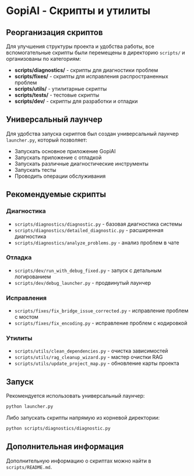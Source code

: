 # GopiAI - Скрипты и утилиты

## Реорганизация скриптов

Для улучшения структуры проекта и удобства работы, все вспомогательные скрипты были перемещены в директорию `scripts/` и организованы по категориям:

- **scripts/diagnostics/** - скрипты для диагностики проблем
- **scripts/fixes/** - скрипты для исправления распространенных проблем
- **scripts/utils/** - утилитарные скрипты
- **scripts/tests/** - тестовые скрипты
- **scripts/dev/** - скрипты для разработки и отладки

## Универсальный лаунчер

Для удобства запуска скриптов был создан универсальный лаунчер `launcher.py`, который позволяет:

- Запускать основное приложение GopiAI
- Запускать приложение с отладкой
- Запускать различные диагностические инструменты
- Запускать тесты
- Проводить операции обслуживания

## Рекомендуемые скрипты

### Диагностика

- `scripts/diagnostics/diagnostic.py` - базовая диагностика системы
- `scripts/diagnostics/detailed_diagnostic.py` - расширенная диагностика
- `scripts/diagnostics/analyze_problems.py` - анализ проблем в чате

### Отладка

- `scripts/dev/run_with_debug_fixed.py` - запуск с детальным логированием
- `scripts/dev/debug_launcher.py` - продвинутый лаунчер

### Исправления

- `scripts/fixes/fix_bridge_issue_corrected.py` - исправление проблем с мостом
- `scripts/fixes/fix_encoding.py` - исправление проблем с кодировкой

### Утилиты

- `scripts/utils/clean_dependencies.py` - очистка зависимостей
- `scripts/utils/rag_cleanup_wizard.py` - мастер очистки RAG
- `scripts/utils/update_project_map.py` - обновление карты проекта

## Запуск

Рекомендуется использовать универсальный лаунчер:

```bash
python launcher.py
```

Либо запускать скрипты напрямую из корневой директории:

```bash
python scripts/diagnostics/diagnostic.py
```

## Дополнительная информация

Дополнительную информацию о скриптах можно найти в `scripts/README.md`.